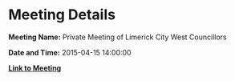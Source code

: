 # Meeting Details

**Meeting Name:** Private Meeting of Limerick City West Councillors

**Date and Time:** 2015-04-15 14:00:00

**[Link to Meeting](https://www.limerick.ie/council/whats-on/private-meeting-limerick-city-west-councillors)**
